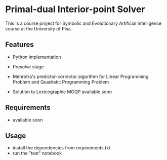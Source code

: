 # Primal-dual Interior-point Solver

This is a course project for Symbolic and Evolutionary Artificial Intelligence course at the University of Pisa. 

## Features

- Python implementation

- Presolve stage

- Mehrotra's predictor-corrector algorithm for Linear Programming Problem and Quadratic Programming Problem

- Solution to Lexicographic MOQP available soon

## Requirements

- available soon

## Usage

- install the dependencies from requirements.txt
- run the "test" notebook
